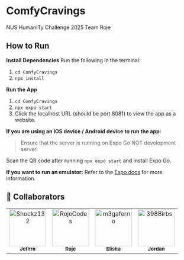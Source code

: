 # ComfyCravings
NUS HumanITy Challenge 2025 Team Roje

## How to Run

**Install Dependencies**
Run the following in the terminal:
1. <code>cd ComfyCravings</code>
2. <code>npm install</code>

**Run the App**
1. <code>cd ComfyCravings</code> 
2. <code>npx expo start</code>
3. Click the localhost URL (should be port 8081) to view the app as a website.

**If you are using an IOS device / Android device to run the app:**
> Ensure that the server is running on Expo Go NOT development server. 

Scan the QR code after running <code>npx expo start</code> and install Expo Go.

**If you want to run an emulator:**
Refer to the [Expo docs](https://docs.expo.dev/workflow/android-studio-emulator/) for more information.

<h2 id="colab">🤝 Collaborators</h2>
<table>
<tr>

<td align="center">
<a href="https://github.com/Shockz132">
<img src="https://avatars.githubusercontent.com/u/77573058?v=4" width="100px;" alt="Shockz132"/><br>
<sub>
<b>Jethro</b>
</sub>
</a>
</td>

<td align="center">
<a href="https://github.com/RojeCodes">
<img src="https://avatars.githubusercontent.com/u/148307081?v=4" width="100px;" alt="RojeCodes"/><br>
<sub>
<b>Roje</b>
</sub>
</a>
</td>

<td align="center">
<a href="https://github.com/m3gaferno">
<img src="https://avatars.githubusercontent.com/u/206553468?v=4" width="100px;" alt="m3gaferno"/><br>
<sub>
<b>Elisha</b>
</sub>
</a>
</td>

<td align="center">
<a href="https://github.com/398Birbs">
<img src="https://avatars.githubusercontent.com/u/207862305?v=4" width="100px;" alt="398Birbs"/><br>
<sub>
<b>Jordan</b>
</sub>
</a>
</td>

</tr>
</table>
